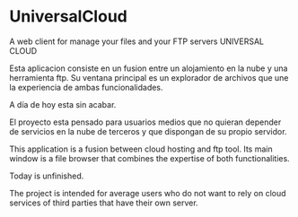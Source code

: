 # UniversalCloud
A web client for manage your files and your FTP servers
UNIVERSAL CLOUD

Esta aplicacion consiste en un fusion entre un alojamiento en la nube y una herramienta ftp. Su ventana principal es un explorador de archivos que une la experiencia de ambas funcionalidades. 

A día de hoy esta sin acabar.

El proyecto esta pensado para usuarios medios que no quieran depender de servicios en la nube de terceros y que dispongan de su propio servidor. 




This application is a fusion between cloud hosting and ftp tool. Its main window is a file browser that combines the expertise of both functionalities.

Today is unfinished.

The project is intended for average users who do not want to rely on cloud services of third parties that have their own server.
